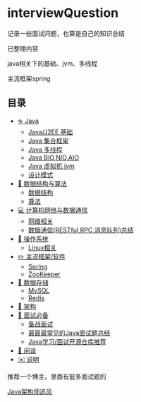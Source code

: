 # interviewQuestion
记录一些面试问题，也算是自己的知识总结

已整理内容

java相关下的基础、jvm、多线程

主流框架spring

## 目录

* [:coffee: Java](#coffee-java)
  * [Java/J2EE 基础](#javaj2ee-基础)
  * [Java 集合框架](#java-集合框架)
  * [Java 多线程](#java-多线程) 
  * [Java BIO,NIO,AIO](#java-bionioaio)
  * [Java 虚拟机 jvm](#java-虚拟机-jvm)
  * [设计模式](#设计模式)
* [:open_file_folder: 数据结构与算法](#open_file_folder-数据结构与算法)
  * [数据结构](#数据结构)
  * [算法](#算法)
* [:computer: 计算机网络与数据通信](#computer-计算机网络与数据通信)
  * [网络相关](#网络相关)
  * [数据通信\(RESTful,RPC,消息队列\)总结](#数据通信restfulrpc消息队列总结)
* [:iphone: 操作系统](#iphone-操作系统)
  * [Linux相关](#linux相关)
* [:pencil2: 主流框架/软件](#pencil2-主流框架软件)
  * [Spring](#spring)
  * [ZooKeeper](#zookeeper)
* [:floppy_disk: 数据存储](#floppy_disk-数据存储)
  * [MySQL](#mysql)
  * [Redis](#redis)
* [:punch: 架构](#punch-架构)
* [:musical_note: 面试必备](#musical_note-面试必备)
  * [备战面试](#备战面试)
  * [最最最常见的Java面试题总结](#最最最常见的java面试题总结)
  * [Java学习/面试开源仓库推荐](#java学习面试开源仓库推荐)
* [:art: 闲谈](#art-闲谈)
* [:envelope: 说明](#envelope-说明)

推荐一个博主，里面有挺多面试题的

[Java架构师追风](https://yq.aliyun.com/users/jffq542wfqpmk?spm=a2c4e.11153940.0.0.32e8281aUQbHvi)

